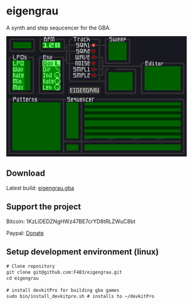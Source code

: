 # eigengrau

A synth and step sequcencer for the GBA.

![screenshot](screenshot.png?raw=true)


## Download

Latest build: [eigengrau.gba](https://github.com/F483/eigengrau/raw/master/eigengrau.gba)


## Support the project

Bitcoin: 1KzLiDEDZNgHWz47BE7crYD8tRLZWuC8bt

Paypal: [Donate](https://www.paypal.com/cgi-bin/webscr?cmd=_s-xclick&hosted_button_id=GZZQGNS9AA93U)


## Setup development environment (linux)

    # Clone repository
    git clone git@github.com:F483/eigengrau.git
    cd eigengrau

    # install devkitPro for building gba games
    sudo bin/install_devkitpro.sh # installs to ~/devkitPro


